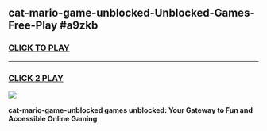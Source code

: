 
## cat-mario-game-unblocked-Unblocked-Games-Free-Play #a9zkb
<h3>
<a href="https://us.freeplayer.one?title=cat-mario-game-unblocked&ref=9M">CLICK TO PLAY</a></h3>
<hr>

<h3>
<a href="https://us.freeplayer.one?title=cat-mario-game-unblocked&ref=9M">CLICK 2 PLAY</a>
  
</h3>

<a href="https://us.freeplayer.one?title=cat-mario-game-unblocked&ref=9M"><img src="https://clearcache.store/games.png"></a>


**cat-mario-game-unblocked games unblocked: Your Gateway to Fun and Accessible Online Gaming**

